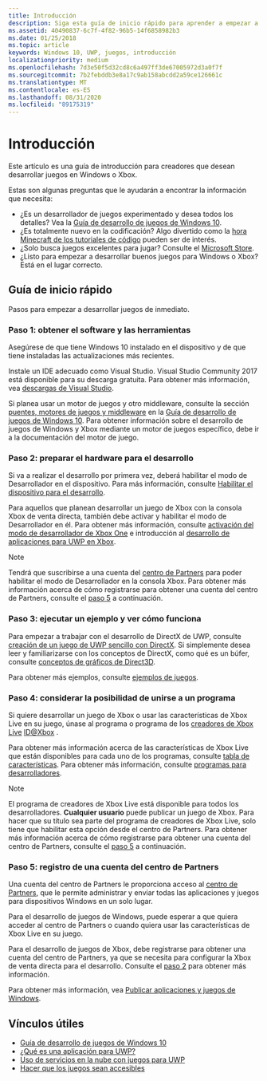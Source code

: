 ```yaml
---
title: Introducción
description: Siga esta guía de inicio rápido para aprender a empezar a trabajar de forma inmediata en el desarrollo de juegos para Windows o Xbox.
ms.assetid: 40490837-6c7f-4f82-96b5-14f6858982b3
ms.date: 01/25/2018
ms.topic: article
keywords: Windows 10, UWP, juegos, introducción
localizationpriority: medium
ms.openlocfilehash: 7d3e50f5d32cd8c6a497ff3de67005972d3a0f7f
ms.sourcegitcommit: 7b2febddb3e8a17c9ab158abcdd2a59ce126661c
ms.translationtype: MT
ms.contentlocale: es-ES
ms.lasthandoff: 08/31/2020
ms.locfileid: "89175319"
---
```

# <a name="getting-started"></a>Introducción

Este artículo es una guía de introducción para creadores que desean desarrollar juegos en Windows o Xbox. 

Estas son algunas preguntas que le ayudarán a encontrar la información que necesita:
* ¿Es un desarrollador de juegos experimentado y desea todos los detalles? Vea la [Guía de desarrollo de juegos de Windows 10](e2e.md).
* ¿Es totalmente nuevo en la codificación? Algo divertido como la [hora Minecraft de los tutoriales de código](https://code.org/minecraft) pueden ser de interés.
* ¿Solo busca juegos excelentes para jugar? Consulte el [Microsoft Store](https://www.microsoft.com/store).
* ¿Listo para empezar a desarrollar buenos juegos para Windows o Xbox?  Está en el lugar correcto.

## <a name="quick-start-guide"></a>Guía de inicio rápido

Pasos para empezar a desarrollar juegos de inmediato.

### <a name="step-1-get-the-software-and-tools"></a>Paso 1: obtener el software y las herramientas

Asegúrese de que tiene Windows 10 instalado en el dispositivo y de que tiene instaladas las actualizaciones más recientes.

Instale un IDE adecuado como Visual Studio. Visual Studio Community 2017 está disponible para su descarga gratuita. Para obtener más información, vea [descargas de Visual Studio](https://visualstudio.microsoft.com/downloads/).

Si planea usar un motor de juegos y otro middleware, consulte la sección [puentes, motores de juegos y middleware](e2e.md#bridges-game-engines-and-middleware) en la [Guía de desarrollo de juegos de Windows 10](e2e.md). Para obtener información sobre el desarrollo de juegos de Windows y Xbox mediante un motor de juegos específico, debe ir a la documentación del motor de juego.

### <a name="step-2-prepare-your-hardware-for-development"></a>Paso 2: preparar el hardware para el desarrollo

Si va a realizar el desarrollo por primera vez, deberá habilitar el modo de Desarrollador en el dispositivo. Para más información, consulte [Habilitar el dispositivo para el desarrollo](../get-started/enable-your-device-for-development.md).

Para aquellos que planean desarrollar un juego de Xbox con la consola Xbox de venta directa, también debe activar y habilitar el modo de Desarrollador en él. Para obtener más información, consulte [activación del modo de desarrollador de Xbox One](../xbox-apps/devkit-activation.md) e introducción al [desarrollo de aplicaciones para UWP en Xbox](../xbox-apps/getting-started.md). 

> [!Note]
> Tendrá que suscribirse a una cuenta del [centro de Partners](https://partner.microsoft.com/dashboard)  para poder habilitar el modo de Desarrollador en la consola Xbox. Para obtener más información acerca de cómo registrarse para obtener una cuenta del centro de Partners, consulte el [paso 5](#step-5-sign-up-for-a-partner-center-account) a continuación.

### <a name="step-3-run-a-sample-and-see-how-it-works"></a>Paso 3: ejecutar un ejemplo y ver cómo funciona

Para empezar a trabajar con el desarrollo de DirectX de UWP, consulte [creación de un juego de UWP sencillo con DirectX](tutorial--create-your-first-uwp-directx-game.md). Si simplemente desea leer y familiarizarse con los conceptos de DirectX, como qué es un búfer, consulte [conceptos de gráficos de Direct3D](../graphics-concepts/index.md).

Para obtener más ejemplos, consulte [ejemplos de juegos](e2e.md#game-samples).

### <a name="step-4-consider-joining-a-program"></a>Paso 4: considerar la posibilidad de unirse a un programa

Si quiere desarrollar un juego de Xbox o usar las características de Xbox Live en su juego, únase al programa o programa de los [creadores de Xbox Live](https://developer.microsoft.com/games/xbox/xboxlive/creator) [ID@Xbox](https://www.xbox.com/Developers/id) . 

Para obtener más información acerca de las características de Xbox Live que están disponibles para cada uno de los programas, consulte [tabla de características](/gaming/xbox-live/developer-program-overview.md#feature-table). Para obtener más información, consulte [programas para desarrolladores](e2e.md#developer-programs).

> [!Note]
> El programa de creadores de Xbox Live está disponible para todos los desarrolladores. **Cualquier usuario** puede publicar un juego de Xbox. Para hacer que su título sea parte del programa de creadores de Xbox Live, solo tiene que habilitar esta opción desde el centro de Partners. Para obtener más información acerca de cómo registrarse para obtener una cuenta del centro de Partners, consulte el [paso 5](#step-5-sign-up-for-a-partner-center-account) a continuación.

### <a name="step-5-sign-up-for-a-partner-center-account"></a>Paso 5: registro de una cuenta del centro de Partners

Una cuenta del centro de Partners le proporciona acceso al [centro de Partners](https://partner.microsoft.com/dashboard), que le permite administrar y enviar todas las aplicaciones y juegos para dispositivos Windows en un solo lugar.

Para el desarrollo de juegos de Windows, puede esperar a que quiera acceder al centro de Partners o cuando quiera usar las características de Xbox Live en su juego.

Para el desarrollo de juegos de Xbox, debe registrarse para obtener una cuenta del centro de Partners, ya que se necesita para configurar la Xbox de venta directa para el desarrollo. Consulte el [paso 2](#step-2-prepare-your-hardware-for-development) para obtener más información.

Para obtener más información, vea [Publicar aplicaciones y juegos de Windows](../publish/index.md).

## <a name="useful-links"></a>Vínculos útiles

* [Guía de desarrollo de juegos de Windows 10](e2e.md)
* [¿Qué es una aplicación para UWP?](../get-started/universal-application-platform-guide.md)
* [Uso de servicios en la nube con juegos para UWP](cloud-for-games.md)
* [Hacer que los juegos sean accesibles](accessibility-for-games.md)